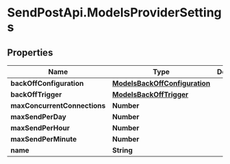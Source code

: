 # SendPostApi.ModelsProviderSettings

## Properties
Name | Type | Description | Notes
------------ | ------------- | ------------- | -------------
**backOffConfiguration** | [**ModelsBackOffConfiguration**](ModelsBackOffConfiguration.md) |  | [optional] 
**backOffTrigger** | [**ModelsBackOffTrigger**](ModelsBackOffTrigger.md) |  | [optional] 
**maxConcurrentConnections** | **Number** |  | [optional] 
**maxSendPerDay** | **Number** |  | [optional] 
**maxSendPerHour** | **Number** |  | [optional] 
**maxSendPerMinute** | **Number** |  | [optional] 
**name** | **String** |  | [optional] 
